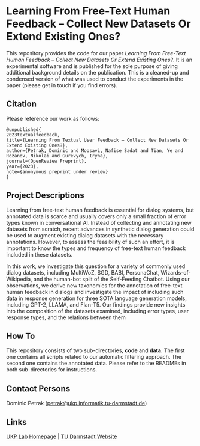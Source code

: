 # Learning From Free-Text Human Feedback – Collect New Datasets Or Extend Existing Ones?
This repository provides the code for our paper _Learning From Free-Text Human Feedback – Collect New Datasets Or Extend Existing Ones?_. It is an experimental software and is published for the sole purpose of giving additional background details on the publication. This is a cleaned-up and condensed version of what was used to conduct the experiments in the paper (please get in touch if you find errors).

## Citation
Please reference our work as follows:

```
@unpublished{        
2023textualfeedback,        
title={Learning From Textual User Feedback – Collect New Datasets Or Extend Existing Ones?},        
author={Petrak, Dominic and Moosavi, Nafise Sadat and Tian, Ye and Rozanov, Nikolai and Gurevych, Iryna},        
journal={OpenReview Preprint},        
year={2023},        
note={anonymous preprint under review}    
}
```

## Project Descriptions

Learning from free-text human feedback is essential for dialog systems, but annotated data is scarce and usually covers only a small fraction of error types known in conversational AI. Instead of collecting and annotating new datasets from scratch, recent advances in synthetic dialog generation could be used to augment existing dialog datasets with the necessary annotations. However, to assess the feasibility of such an effort, it is important to know the types and frequency of free-text human feedback included in these datasets. 

In this work, we investigate this question for a variety of commonly used dialog datasets, including MultiWoZ, SGD, BABI, PersonaChat, Wizards-of-Wikipedia, and the human-bot split of the Self-Feeding Chatbot. Using our observations, we derive new taxonomies for the annotation of free-text human feedback in dialogs and investigate the impact of including such data in response generation for three SOTA language generation models, including GPT-2, LLAMA, and Flan-T5. Our findings provide new insights into the composition of the datasets examined, including error types, user response types, and the relations between them

## How To

This repository consists of two sub-directories, __code__ and __data__. The first one contains all scripts related to our automatic filtering approach. The second one contains the annotated data. Please refer to the READMEs in both sub-directories for instructions.

## Contact Persons

Dominic Petrak (<petrak@ukp.informatik.tu-darmstadt.de>)
  
## Links

[UKP Lab Homepage](https://www.ukp.tu-darmstadt.de/) | [TU Darmstadt Website](https://www.tu-darmstadt.de/index.en.jsp)

